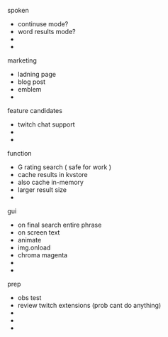 spoken
 - continuse mode?
 - word results mode?
 -  
 - 

marketing
 - ladning page
 - blog post
 - emblem
 - 

feature candidates
 - twitch chat support
 - 
 - 

function
 - G rating search ( safe for work )
 - cache results in kvstore
 - also cache in-memory
 - larger result size
 - 

gui
 - on final search entire phrase
 - on screen text
 - animate
 - img.onload
 - chroma magenta
 - 
 - 

prep
 - obs test
 - review twitch extensions (prob cant do anything)
 - 
 - 
 - 
